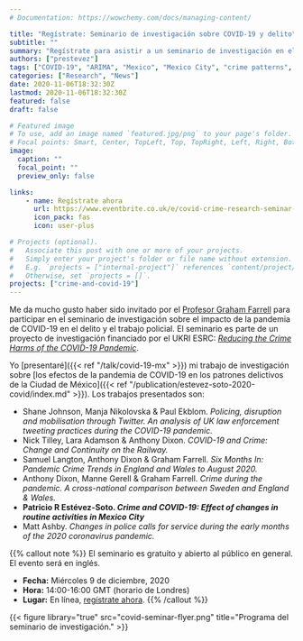 ```yaml
---
# Documentation: https://wowchemy.com/docs/managing-content/

title: "Regístrate: Seminario de investigación sobre COVID-19 y delito"
subtitle: ""
summary: "Regístrate para asistir a un seminario de investigación en el que se presentarán trabajos recientes sobre el impacto de la pandemia de COVID-19 en el delito y el trabajo policial. Yo presentaré un estudio sobre los impactos de la pandemia en el delito en la Ciudad de México."
authors: ["prestevez"]
tags: ["COVID-19", "ARIMA", "Mexico", "Mexico City", "crime patterns", "crimes"]
categories: ["Research", "News"]
date: 2020-11-06T18:32:30Z
lastmod: 2020-11-06T18:32:30Z
featured: false
draft: false

# Featured image
# To use, add an image named `featured.jpg/png` to your page's folder.
# Focal points: Smart, Center, TopLeft, Top, TopRight, Left, Right, BottomLeft, Bottom, BottomRight.
image:
  caption: ""
  focal_point: ""
  preview_only: false

links:
    - name: Regístrate ahora
      url: https://www.eventbrite.co.uk/e/covid-crime-research-seminar-tickets-126515799161
      icon_pack: fas
      icon: user-plus

# Projects (optional).
#   Associate this post with one or more of your projects.
#   Simply enter your project's folder or file name without extension.
#   E.g. `projects = ["internal-project"]` references `content/project/deep-learning/index.md`.
#   Otherwise, set `projects = []`.
projects: ["crime-and-covid-19"]
---
```


Me da mucho gusto haber sido invitado por el [Profesor Graham Farrell](https://essl.leeds.ac.uk/law/staff/193/professor-graham-farrell) para participar en el seminario de investigación sobre el impacto de la pandemia de COVID-19 en el delito y el trabajo policial. El seminario es parte de un proyecto de investigación financiado por el UKRI ESRC: [*Reducing the Crime Harms of the COVID-19 Pandemic*](https://covid19-crime.com/).

Yo [presentaré]({{< ref "/talk/covid-19-mx" >}}) mi trabajo de investigación sobre [los efectos de la pandemia de COVID-19 en los patrones delictivos de la Ciudad de México]({{< ref "/publication/estevez-soto-2020-covid/index.md" >}}). Los trabajos presentados son:

- Shane Johnson, Manja Nikolovska & Paul Ekblom. _Policing, disruption and mobilisation through Twitter. An analysis of UK law enforcement tweeting practices during the COVID-19 pandemic._
- Nick Tilley, Lara Adamson & Anthony Dixon. _COVID-19 and Crime: Change and Continuity on the Railway._
- Samuel Langton, Anthony Dixon & Graham Farrell. _Six Months In: Pandemic Crime Trends in England and Wales to August 2020._
- Anthony Dixon, Manne Gerell & Graham Farrell. _Crime during the pandemic. A cross-national comparison between Sweden and England & Wales._
- **Patricio R Estévez-Soto. _Crime and COVID-19: Effect of changes in routine activities in Mexico City_**
- Matt Ashby. _Changes in police calls for service during the early months of the 2020 coronavirus pandemic._


{{% callout note %}}
El seminario es gratuito y abierto al público en general. El evento será en inglés.

- **Fecha:** Miércoles 9 de diciembre, 2020
- **Hora:** 14:00-16:00 GMT (horario de Londres)
- **Lugar:** En línea, [regístrate ahora](https://www.eventbrite.co.uk/e/covid-crime-research-seminar-tickets-126515799161).
{{% /callout %}}


{{< figure library="true" src="covid-seminar-flyer.png" title="Programa del seminario de investigación." >}}
